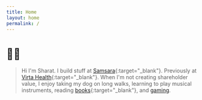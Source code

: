 ```yaml
---
title: Home
layout: home
permalink: /
---
```


# 👋🏾


> Hi I'm Sharat. I build stuff at [Samsara](https://samsara.com/){:target="_blank"}. Previously at [Virta Health](https://virtahealth.com){:target="_blank"}. When I'm not creating shareholder value, I enjoy taking my dog on long walks, learning to play musical instruments, reading [books](https://www.goodreads.com/user/show/38636677-sharat-v){:target="_blank"}, and [gaming](/games).
